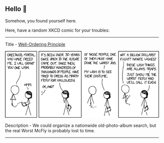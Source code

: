 ## Hello 👀

Somehow, you found yourself here.

Here, have a random XKCD comic for your troubles:

-----------------------------------

Title - [Well-Ordering Principle](https://xkcd.com/2193)

![Well-Ordering Principle](./random_comic.png)

Description - We could organize a nationwide old-photo-album search, but the real Worst McFly is probably lost to time.

-----------------------------------